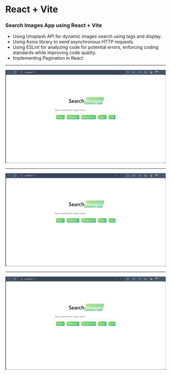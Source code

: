# React + Vite

### Search Images App using React + Vite

- Using Unsplash API for dynamic images search using tags and display.
- Using Axios library to send asynchronous HTTP requests.
- Using ESLint for analyzing code for potential errors, enforcing coding standards while improving code quality.
- Implementing Pagination in React

---

![Unsplash](./src/assets/unsplash1.png)

---

![Unsplash](./src/assets/unsplash1.png)

---

![Unsplash](./src/assets/unsplash1.png)

